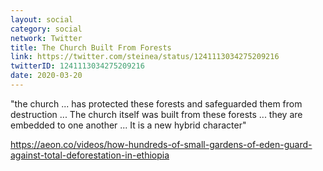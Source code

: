 ```yaml
---
layout: social
category: social
network: Twitter
title: The Church Built From Forests
link: https://twitter.com/steinea/status/1241113034275209216
twitterID: 1241113034275209216
date: 2020-03-20
---
```


"the church ... has protected these forests and safeguarded them from destruction ...  The church itself was built from these forests ... they are embedded to one another ... It is a new hybrid character"

<https://aeon.co/videos/how-hundreds-of-small-gardens-of-eden-guard-against-total-deforestation-in-ethiopia>
